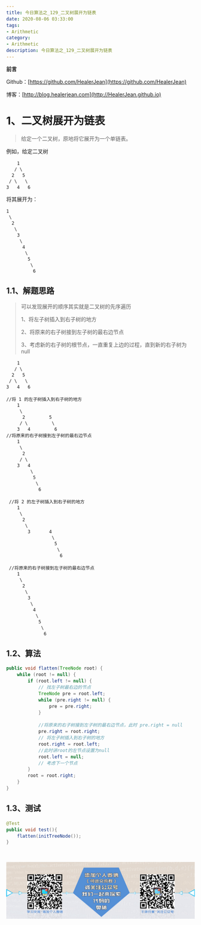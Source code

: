 ```yaml
---
title: 今日算法之_129_二叉树展开为链表
date: 2020-08-06 03:33:00
tags: 
- Arithmetic
category: 
- Arithmetic
description: 今日算法之_129_二叉树展开为链表
---
```


**前言**     

 Github：[https://github.com/HealerJean](https://github.com/HealerJean)         

 博客：[http://blog.healerjean.com](http://HealerJean.github.io)          



# 1、二叉树展开为链表
> 给定一个二叉树，原地将它展开为一个单链表。

例如，给定二叉树

    	1
       / \
      2   5
     / \   \
    3   4   6

将其展开为：

```
1
 \
  2
   \
    3
     \
      4
       \
        5
         \
          6
```



## 1.1、解题思路 

>  可以发现展开的顺序其实就是二叉树的先序遍历   
>
>  1、将左子树插入到右子树的地方    
>
>  2、将原来的右子树接到左子树的最右边节点    
>
>  3、考虑新的右子树的根节点，一直重复上边的过程，直到新的右子树为 null



```
    1
   / \
  2   5
 / \   \
3   4   6

//将 1 的左子树插入到右子树的地方
    1
     \
      2         5
     / \         \
    3   4         6        
//将原来的右子树接到左子树的最右边节点
    1
     \
      2          
     / \          
    3   4  
         \
          5
           \
            6
            
 //将 2 的左子树插入到右子树的地方
    1
     \
      2          
       \          
        3       4  
                 \
                  5
                   \
                    6   
        
 //将原来的右子树接到左子树的最右边节点
    1
     \
      2          
       \          
        3      
         \
          4  
           \
            5
             \
              6         

```



## 1.2、算法

```java
public void flatten(TreeNode root) {
    while (root != null) {
        if (root.left != null) {
            // 找左子树最右边的节点
            TreeNode pre = root.left;
            while (pre.right != null) {
                pre = pre.right;
            }

            //将原来的右子树接到左子树的最右边节点，此时 pre.right = null
            pre.right = root.right;
            // 将左子树插入到右子树的地方
            root.right = root.left;
            //此时讲root的左节点设置为null
            root.left = null;
            // 考虑下一个节点
        }
        root = root.right;
    }
}
```




## 1.3、测试 

```java
@Test
public void test(){
    flatten(initTreeNode());
}
```



​          

![ContactAuthor](https://raw.githubusercontent.com/HealerJean/HealerJean.github.io/master/assets/img/artical_bottom.jpg)



<link rel="stylesheet" href="https://unpkg.com/gitalk/dist/gitalk.css">

<script src="https://unpkg.com/gitalk@latest/dist/gitalk.min.js"></script> 
<div id="gitalk-container"></div>    
 <script type="text/javascript">
    var gitalk = new Gitalk({
		clientID: `1d164cd85549874d0e3a`,
		clientSecret: `527c3d223d1e6608953e835b547061037d140355`,
		repo: `HealerJean.github.io`,
		owner: 'HealerJean',
		admin: ['HealerJean'],
		id: 'Q6hDaM15RymjlLKx',
    });
    gitalk.render('gitalk-container');
</script> 



